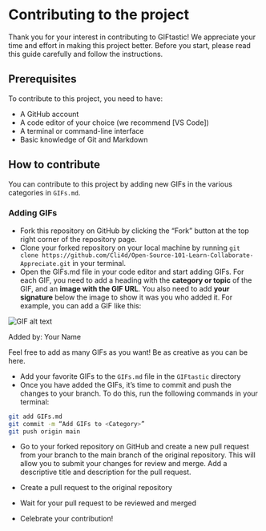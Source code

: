 
# Contributing to the project

Thank you for your interest in contributing to GIFtastic! We appreciate your time and effort in making this project better. Before you start, please read this guide carefully and follow the instructions.

## Prerequisites

To contribute to this project, you need to have:

- A GitHub account
- A code editor of your choice (we recommend [VS Code])
- A terminal or command-line interface
- Basic knowledge of Git and Markdown

## How to contribute

You can contribute to this project by adding new GIFs in the various categories in `GIFs.md`.

### Adding GIFs

- Fork this repository on GitHub by clicking the “Fork” button at the top right corner of the repository page.
- Clone your forked repository on your local machine by running `git clone https://github.com/Cli4d/Open-Source-101-Learn-Collaborate-Appreciate.git` in your terminal.
- Open the GIFs.md file in your code editor and start adding GIFs. For each GIF, you need to add a heading with the **category or topic** of the GIF, and an **image with the GIF URL**. You also need to add **your signature** below the image to show it was you who added it. For example, you can add a GIF like this:

  
![GIF alt text](https://media1.giphy.com/media/v1.Y2lkPTc5MGI3NjExamI1cjlzZmpoaG9zemNtYzlvY2UycnlmaG12Mjl2aWxpbmNoZWk0OSZlcD12MV9pbnRlcm5hbF9naWZfYnlfaWQmY3Q9Zw/XBL7HcIx0NRYWKRzp0/giphy.gif)

Added by: Your Name

Feel free to add as many GIFs as you want! Be as creative as you can be here.

- Add your favorite GIFs to the `GIFs.md` file in the `GIFtastic` directory
- Once you have added the GIFs, it’s time to commit and push the changes to your branch. To do this, run the following commands in your terminal:

```bash
git add GIFs.md 
git commit -m “Add GIFs to <Category>” 
git push origin main
```

- Go to your forked repository on GitHub and create a new pull request from your branch to the main branch of the original repository. This will allow you to submit your changes for review and merge.
Add a descriptive title and description for the pull request.

- Create a pull request to the original repository
- Wait for your pull request to be reviewed and merged
- Celebrate your contribution!
